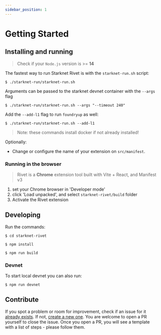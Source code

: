 ```yaml
---
sidebar_position: 1
---
```


# Getting Started

## Installing and running

> Check if your `Node.js` version is >= **14**

The fastest way to run Starknet Rivet is with the `starknet-run.sh` script:

```shell
$ ./starknet-run/starknet-run.sh
```

Arguments can be passed to the starknet devnet container with the `--args` flag

```shell
$ ./starknet-run/starknet-run.sh --args "--timeout 240"
```

Add the `--add-l1` flag to run `foundryup` as well:

```shell
$ ./starknet-run/starknet-run.sh --add-l1
```

> Note: these commands install docker if not already installed!

Optionally:

- Change or configure the name of your extension on `src/manifest`.

### Running in the browser

> Rivet is a **Chrome** extension tool built with Vite + React, and Manifest v3

1. set your Chrome browser in 'Developer mode'
2. click 'Load unpacked', and select `starknet-rivet/build` folder
3. Activate the Rivet extension

## Developing

Run the commands:

```shell
$ cd starknet-rivet

$ npm install

$ npm run build
```

### Devnet

To start local devnet you can also run:

```shell
$ npm run devnet
```

## Contribute

If you spot a problem or room for improvement, check if an issue for it [already exists](https://github.com/0xSpaceShard/starknet-rivet/issues). If not, [create a new one](https://github.com/0xSpaceShard/starknet-rivet/issues/new). You are welcome to open a PR yourself to close the issue. Once you open a PR, you will see a template with a list of steps - please follow them.

